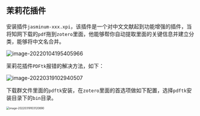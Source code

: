 ## 茉莉花插件

安装插件`jasminum-xxx.xpi`，该插件是一个对中文文献起到功能增强的插件，当将知网下载的`pdf`拖到`zotero`里面，他能够帮你自动提取里面的关键信息并建立分类，能够将中文名合并。

![image-20220104195405966](E:/githubrepository/zotero-plug-in/notes/zotero配置及使用.assets/image-20220104195405966.png)

茉莉花插件`PDFtk`报错的解决方法，如下：

![image-20220319102940507](E:/githubrepository/zotero-plug-in/notes/zotero基础配置.assets/image-20220319102940507.png)

下载群文件里面的`pdftk`安装，在`zotero`里面的首选项做如下配置，选择`pdftk`安装目录下的`bin`目录。

<img src="E:/githubrepository/zotero-plug-in/notes/zotero基础配置.assets/image-20220319103120690.png" alt="image-20220319103120690" style="zoom:50%;" />

## 